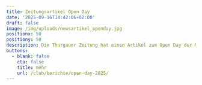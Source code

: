 ```yaml
---
title: Zeitungsartikel Open Day
date: '2025-09-16T14:42:06+02:00'
draft: false
image: /img/uploads/newsartikel_openday.jpg
positionx: 50
positiony: 50
description: Die Thurgauer Zeitung hat einen Artikel zum Open Day der MFGT publiziert.
buttons:
  - blank: false
    cta: false
    title: mehr
    url: /club/berichte/open-day-2025/
---
```



